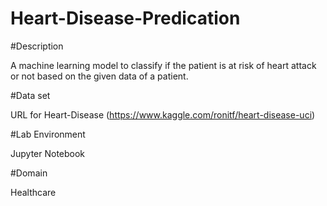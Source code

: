 # Heart-Disease-Predication

#Description

A machine learning model to classify if the patient is at risk of heart attack or not based on the given data of a patient.

#Data set

URL for Heart-Disease (https://www.kaggle.com/ronitf/heart-disease-uci)

#Lab Environment


Jupyter Notebook

#Domain

Healthcare
